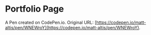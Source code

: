 # Portfolio Page

A Pen created on CodePen.io. Original URL: [https://codepen.io/matt-altis/pen/WNEWroY](https://codepen.io/matt-altis/pen/WNEWroY).


